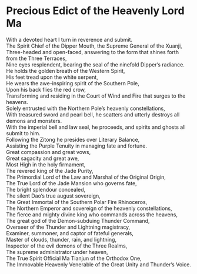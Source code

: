 # Precious Edict of the Heavenly Lord Ma

With a devoted heart I turn in reverence and submit.  
The Spirit Chief of the Dipper Mouth, the Supreme General of the Xuanji,  
Three-headed and open-faced, answering to the form that shines forth from the Three Terraces,  
Nine eyes resplendent, bearing the seal of the ninefold Dipper’s radiance.  
He holds the golden breath of the Western Spirit,  
His feet tread upon the white serpent,  
He wears the awe-inspiring spirit of the Southern Pole,  
Upon his back flies the red crow,  
Transforming and residing in the Court of Wind and Fire that surges to the heavens.  
Solely entrusted with the Northern Pole’s heavenly constellations,  
With treasured sword and pearl bell, he scatters and utterly destroys all demons and monsters.  
With the imperial bell and law seal, he proceeds, and spirits and ghosts all submit to him.  
Following the Zitong he presides over Literary Balance,  
Assisting the Purple Tenuity in managing fate and fortune.  
Great compassion and great vows,  
Great sagacity and great awe,  
Most High in the holy firmament,  
The revered king of the Jade Purity,  
The Primordial Lord of the Law and Marshal of the Original Origin,  
The True Lord of the Jade Mansion who governs fate,  
The bright splendour concealed,  
The silent Dao’s true august sovereign,  
The Great Immortal of the Southern Polar Fire Rhinoceros,  
The Northern Emperor and sovereign of the heavenly constellations,  
The fierce and mighty divine king who commands across the heavens,  
The great god of the Demon-subduing Thunder Command,  
Overseer of the Thunder and Lightning magistracy,  
Examiner, summoner, and captor of fateful generals,  
Master of clouds, thunder, rain, and lightning,  
Inspector of the evil demons of the Three Realms,  
The supreme administrator under heaven,  
The True Spirit Official Ma Tianjun of the Orthodox One,  
The Immovable Heavenly Venerable of the Great Unity and Thunder’s Voice.
